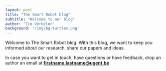 ```yaml
---
layout: post
title: "The Smart Robot blog"
subtitle: "Welcome to our blog"
author: "Tim Verbelen"
background: '/img/bg-turtles.png'
---
```



Welcome to The Smart Robot blog. With this blog, we want to keep you informed about our research, share our papers and ideas.

In case you want to get in touch, have questions or have feedback, drop an author an email at **firstname.lastname@ugent.be** 